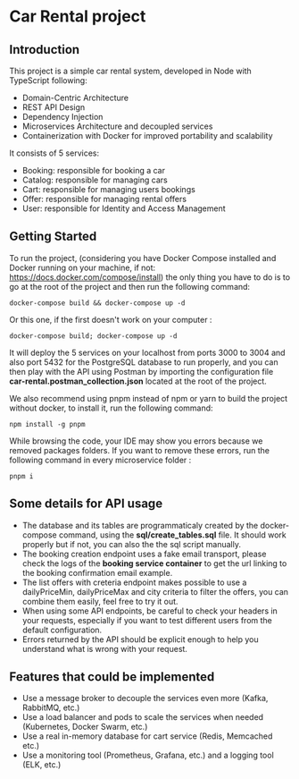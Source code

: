 # Car Rental project

## Introduction
This project is a simple car rental system, developed in Node with TypeScript following:
- Domain-Centric Architecture
- REST API Design
- Dependency Injection
- Microservices Architecture and decoupled services
- Containerization with Docker for improved portability and scalability

It consists of 5 services:
- Booking: responsible for booking a car
- Catalog: responsible for managing cars
- Cart: responsible for managing users bookings
- Offer: responsible for managing rental offers
- User: responsible for Identity and Access Management

## Getting Started
To run the project, (considering you have Docker Compose installed and Docker running on your machine, if not: https://docs.docker.com/compose/install) the only thing you have to do is to go at the root of the project and then run the following command:
```
docker-compose build && docker-compose up -d
```

Or this one, if the first doesn't work on your computer :
```
docker-compose build; docker-compose up -d
```


It will deploy the 5 services on your localhost from ports 3000 to 3004 and also port 5432 for the PostgreSQL database to run properly, and you can then play with the API using Postman by importing the configuration file **car-rental.postman_collection.json** located at the root of the project.

We also recommend using pnpm instead of npm or yarn to build the project without docker, to install it, run the following command:
```
npm install -g pnpm
```

While browsing the code, your IDE may show you errors because we removed packages folders. If you want to remove these errors, run the following command in every microservice folder : 
```
pnpm i
```

## Some details for API usage
- The database and its tables are programmaticaly created by the docker-compose command, using the **sql/create_tables.sql** file. It should work properly but if not, you can also the the sql script manually.
- The booking creation endpoint uses a fake email transport, please check the logs of the **booking service container** to get the url linking to the booking confirmation email example.
- The list offers with creteria endpoint makes possible to use a dailyPriceMin, dailyPriceMax and city criteria to filter the offers, you can combine them easily, feel free to try it out.
- When using some API endpoints, be careful to check your headers in your requests, especially if you want to test different users from the default configuration.
- Errors returned by the API should be explicit enough to help you understand what is wrong with your request.
## Features that could be implemented
- Use a message broker to decouple the services even more (Kafka, RabbitMQ, etc.)
- Use a load balancer and pods to scale the services when needed (Kubernetes, Docker Swarm, etc.)
- Use a real in-memory database for cart service (Redis, Memcached etc.)
- Use a monitoring tool (Prometheus, Grafana, etc.) and a logging tool (ELK, etc.)
